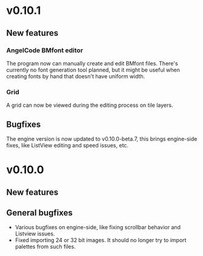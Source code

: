 # v0.10.1

## New features

### AngelCode BMfont editor

The program now can manually create and edit BMfont files. There's currently no font generation tool planned, but it might be useful when creating fonts by hand that doesn't have uniform width.

### Grid

A grid can now be viewed during the editing process on tile layers.

## Bugfixes

The engine version is now updated to v0.10.0-beta.7, this brings engine-side fixes, like ListView editing and speed issues, etc.

# v0.10.0

## New features

## General bugfixes

* Various bugfixes on engine-side, like fixing scrollbar behavior and Listview issues.
* Fixed importing 24 or 32 bit images. It should no longer try to import palettes from such files.